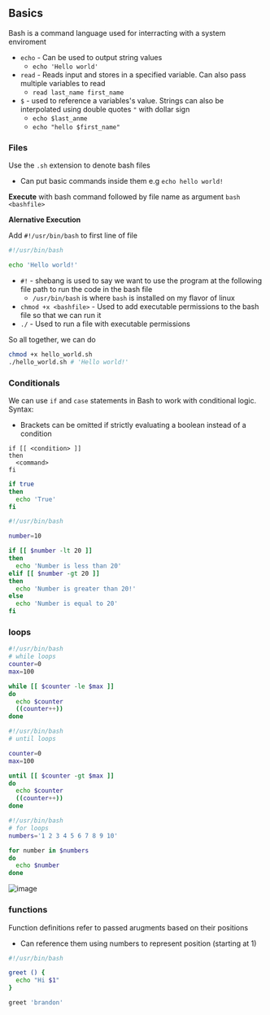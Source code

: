 ## Basics ##
Bash is a command language used for interracting with a system enviroment
- `echo` - Can be used to output string values
  - `echo 'Hello world'`
- `read` - Reads input and stores in a specified variable. Can also pass multiple variables to read
  -  `read last_name first_name`
- `$` - used to reference a variables's value. Strings can also be interpolated using double quotes `"` with dollar sign
  - `echo $last_anme` 
  - `echo "hello $first_name"`

### Files ###
Use the `.sh` extension to denote bash files
- Can put basic commands inside them e.g `echo hello world!`

**Execute** with bash command followed by file name as argument `bash <bashfile>`

**Alernative Execution**

Add `#!/usr/bin/bash` to first line of file
```bash
#!/usr/bin/bash

echo 'Hello world!'
```
- `#!` - shebang is used to say we want to use the program at the following file path to run the code in the bash file
  - `/usr/bin/bash` is where `bash` is installed on my flavor of linux
- `chmod +x <bashfile>` - Used to add executable permissions to the bash file so that we can run it
- `./` - Used to run a file with executable permissions

So all together, we can do
```bash
chmod +x hello_world.sh
./hello_world.sh # 'Hello world!'
```
### Conditionals ###
We can use `if` and `case` statements in Bash to work with conditional logic. Syntax:
- Brackets can be omitted if strictly evaluating a boolean instead of a condition
```
if [[ <condition> ]]
then
  <command>
fi
```
```bash
if true
then
  echo 'True'
fi
```
```bash
#!/usr/bin/bash

number=10

if [[ $number -lt 20 ]]
then
  echo 'Number is less than 20'
elif [[ $number -gt 20 ]]
then
  echo 'Number is greater than 20!'
else
  echo 'Number is equal to 20'
fi
```

### loops ###
```bash
#!/usr/bin/bash
# while loops
counter=0
max=100

while [[ $counter -le $max ]]
do
  echo $counter
  ((counter++))
done
```
```bash
#!/usr/bin/bash
# until loops

counter=0
max=100

until [[ $counter -gt $max ]]
do
  echo $counter
  ((counter++))
done
```
```bash
#!/usr/bin/bash
# for loops
numbers='1 2 3 4 5 6 7 8 9 10'

for number in $numbers
do
  echo $number
done
```
![image](https://user-images.githubusercontent.com/93304067/220205742-cede10c1-f0ab-45c9-8401-0087318b463b.png)


### functions ###
Function definitions refer to passed arugments based on their positions
- Can reference them using numbers to represent position (starting at 1)
```bash
#!/usr/bin/bash

greet () {
  echo "Hi $1"
}

greet 'brandon'
```
